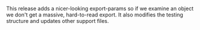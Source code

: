 This release adds a nicer-looking export-params so if we examine an object we don't get a massive, hard-to-read export. It also modifies the testing structure and updates other support files.
